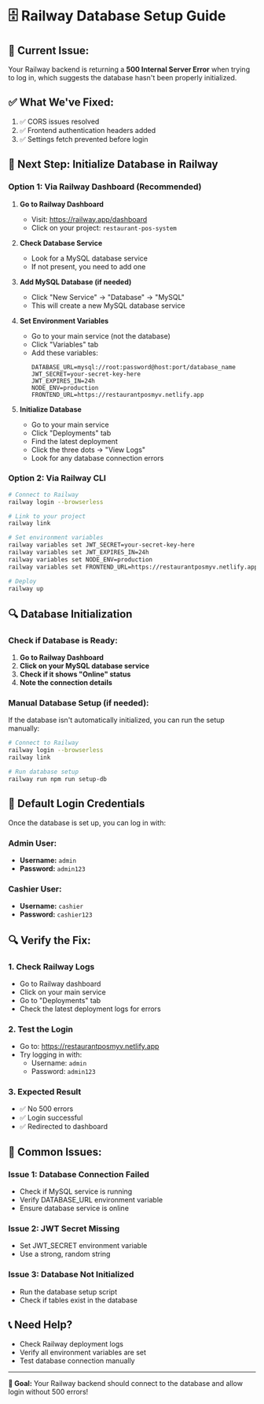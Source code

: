 # 🗄️ Railway Database Setup Guide

## 🚨 **Current Issue:**
Your Railway backend is returning a **500 Internal Server Error** when trying to log in, which suggests the database hasn't been properly initialized.

## ✅ **What We've Fixed:**
1. ✅ CORS issues resolved
2. ✅ Frontend authentication headers added
3. ✅ Settings fetch prevented before login

## 🔧 **Next Step: Initialize Database in Railway**

### **Option 1: Via Railway Dashboard (Recommended)**

1. **Go to Railway Dashboard**
   - Visit: https://railway.app/dashboard
   - Click on your project: `restaurant-pos-system`

2. **Check Database Service**
   - Look for a MySQL database service
   - If not present, you need to add one

3. **Add MySQL Database (if needed)**
   - Click "New Service" → "Database" → "MySQL"
   - This will create a new MySQL database service

4. **Set Environment Variables**
   - Go to your main service (not the database)
   - Click "Variables" tab
   - Add these variables:
     ```
     DATABASE_URL=mysql://root:password@host:port/database_name
     JWT_SECRET=your-secret-key-here
     JWT_EXPIRES_IN=24h
     NODE_ENV=production
     FRONTEND_URL=https://restaurantposmyv.netlify.app
     ```

5. **Initialize Database**
   - Go to your main service
   - Click "Deployments" tab
   - Find the latest deployment
   - Click the three dots → "View Logs"
   - Look for any database connection errors

### **Option 2: Via Railway CLI**

```bash
# Connect to Railway
railway login --browserless

# Link to your project
railway link

# Set environment variables
railway variables set JWT_SECRET=your-secret-key-here
railway variables set JWT_EXPIRES_IN=24h
railway variables set NODE_ENV=production
railway variables set FRONTEND_URL=https://restaurantposmyv.netlify.app

# Deploy
railway up
```

## 🔍 **Database Initialization**

### **Check if Database is Ready:**
1. **Go to Railway Dashboard**
2. **Click on your MySQL database service**
3. **Check if it shows "Online" status**
4. **Note the connection details**

### **Manual Database Setup (if needed):**
If the database isn't automatically initialized, you can run the setup manually:

```bash
# Connect to Railway
railway login --browserless
railway link

# Run database setup
railway run npm run setup-db
```

## 🚀 **Default Login Credentials**

Once the database is set up, you can log in with:

### **Admin User:**
- **Username:** `admin`
- **Password:** `admin123`

### **Cashier User:**
- **Username:** `cashier`
- **Password:** `cashier123`

## 🔍 **Verify the Fix:**

### **1. Check Railway Logs**
- Go to Railway dashboard
- Click on your main service
- Go to "Deployments" tab
- Check the latest deployment logs for errors

### **2. Test the Login**
- Go to: https://restaurantposmyv.netlify.app
- Try logging in with:
  - Username: `admin`
  - Password: `admin123`

### **3. Expected Result**
- ✅ No 500 errors
- ✅ Login successful
- ✅ Redirected to dashboard

## 🚨 **Common Issues:**

### **Issue 1: Database Connection Failed**
- Check if MySQL service is running
- Verify DATABASE_URL environment variable
- Ensure database service is online

### **Issue 2: JWT Secret Missing**
- Set JWT_SECRET environment variable
- Use a strong, random string

### **Issue 3: Database Not Initialized**
- Run the database setup script
- Check if tables exist in the database

## 📞 **Need Help?**
- Check Railway deployment logs
- Verify all environment variables are set
- Test database connection manually

---

**🎯 Goal:** Your Railway backend should connect to the database and allow login without 500 errors! 